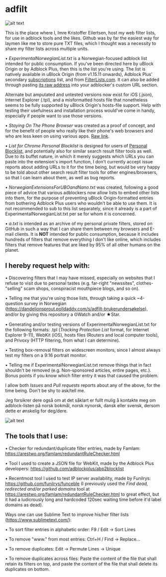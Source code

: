 # adfilt

![alt text](https://raw.githubusercontent.com/DandelionSprout/adfilt/master/Images/Adfilt%20logo%202.png)

This is the place where I, Imre Kristoffer Eilertsen, host my web filter lists, for use in adblock tools and the likes. Github was by far the easiest way for laymen like me to store pure TXT files, which I thought was a necessity to share my filter lists across multiple units.

• _ExperimentalNorwegianList.txt_ is a Norwegian-focused adblock list intended for public consumption. If you've been directed here by uBlock Origin or by Adblock Plus, then this is the list you're using. The list is natively available in uBlock Origin (from v1.15.11 onwards), Adblock Plus' secondary [subscriptions](https://adblockplus.org/subscriptions) list, and from [FilterLists.com](https://filterlists.com/). It can also be added through pasting [its raw address](https://raw.githubusercontent.com/DandelionSprout/adfilt/master/ExperimentalNorwegianList.txt) into your adblocker's custom URL section.

Alternate but amputated and untested versions now exist for iOS (.json), Internet Explorer (.tpl), and a misformatted hosts file that nonetheless seems to be fully supported by uBlock Origin's hosts-file support. Help with testing their usefulness and installation process would've come in handy, especially if people want to use those versions.

• _Staying On The Phone Browser_ was created as a proof of concept, and for the benefit of people who really like their phone's web browsers and who are less keen on using various apps. [Raw link](https://raw.githubusercontent.com/DandelionSprout/adfilt/master/stayingonbrowser/Staying%20On%20The%20Phone%20Browser).

• _List for Chrome Personal Blocklist_ is designed for users of [Personal Blocklist](https://chrome.google.com/webstore/detail/personal-blocklist-by-goo/nolijncfnkgaikbjbdaogikpmpbdcdef), and potentially also for similar search result filter tools as well. Due to its buffet nature, in which it merely suggests which URLs you can paste into the extension's import function, I don't currently accept issue reports about adding URLs to it for the time being, but would be very happy to be told about other search result filter tools for other engines/browsers, so that I can learn about them, as well as bug reports.

• _NorwegianExtensionsForUBOandNano.txt_ was created, following a good piece of advice that various adblockers now allow lists to embed other lists into them, for the purpose of preventing uBlock Origin-formatted entries from bothering Adblock Plus users who wouldn't be able to use them. It is not recommended to sub to this list separately, since it already is a part of ExperimentalNorwegianList.txt per se for whom it is concerned.

• _a.txt_ is intended as an archive of my personal private filters, stored on GitHub in such a way that I can share them between my browsers and E-mail clients. It is __NOT__ intended for public consumption, because it includes hundreds of filters that remove everything I don't like online, which includes filters that remove features that are liked by 95% of all other humans on the planet.

## I hereby request help with:

• Discovering filters that I may have missed, especially on websites that I refuse to visit due to personal tastes (e.g. far-right "newssites", clothes-"selling" scam shops, conspiracist mouthpiece blogs, and so on).

• Telling me that you're using those lists, through taking a quick ~4-question survey in Norwegian (https://dandelionsprout.polldaddy.com/s/adfilt-brukerundersøkelse), and/or by giving this repository a ꙨWatch and/or ★Star.

• Generating and/or testing versions of ExperimentalNorwegianList.txt for the following formats: .tpl (_Tracking Protection List_ format, for Internet Explorer 9-11), WebKit (iOS), hosts files (Routers and local computer tools), and Privoxy (HTTP filtering, from what I can determine).

• Testing box-removal filters on widescreen monitors, since I almost always test my filters on a 9:16 portrait monitor.

• Telling me if ExperimentalNorwegianList.txt remove things that in fact shouldn't be removed (e.g. Non-sponsored articles, entire pages, etc.). Bonus points if you know which filter entry it was that caused the problem.

I allow both _Issues_ and _Pull requests_ reports about any of the above, for the time being. Don't be shy to ask/tell me.

Jeg forsikrer dere også om at det såklart er fullt mulig å kontakte meg om adblock-listen på norsk bokmål, norsk nynorsk, dansk eller svensk, dersom dette er ønskelig for deg/dere.

![alt text](https://raw.githubusercontent.com/DandelionSprout/adfilt/master/Images/Spr%C3%A5kflagg.png)

## The tools that I use:

• Checker for redundant/duplicate filter entries, made by Famlam: https://arestwo.org/famlam/redundantRuleChecker.html

• Tool I used to create a JSON file for WebKit, made by the Adblock Plus developers: https://github.com/adblockplus/abp2blocklist

• Recentmost tool I used to test IP server availability, made by Funilrys: https://github.com/funilrys/funceble (I previously used the _Find dead, redirected and/or parked domains_ tool at https://arestwo.org/famlam/redundantRuleChecker.html to great effect, but it had a ludicrously long and hardcoded 120sec waiting time before it'd label domains as dead).

Ways one can use Sublime Text to improve his/her filter lists (https://www.sublimetext.com/):

• To sort filter entries in alphabetic order: F9 / Edit → Sort Lines

• To remove "www." from most entries: Ctrl+H / Find → Replace…

• To remove duplicates: Edit → Permute Lines → Unique

• To remove duplicates across files: Paste the content of the file that shall retain its filters on top, and paste the content of the file that shall delete its duplicates on bottom.
